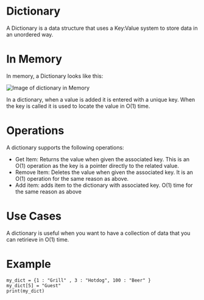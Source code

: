 # Dictionary

A Dictionary is a data structure that uses a Key:Value system to store data in an unordered way.

# In Memory

In memory, a Dictionary looks like this:

![Image of dictionary in Memory](images/dicitonary.png)

In a dictionary, when a value is added it is entered with a unique key.  When the key is called it is used to locate the value in O(1) time.

# Operations

A dictionary supports the following operations:

* Get Item: Returns the value when given the associated key.  This is an O(1) operation as the key is a pointer directly to the related value.
* Remove Item: Deletes the value when given the associated key.  It is an O(1) operation for the same reason as above.
* Add item: adds item to the dictionary with associated key.  O(1) time for the same reason as above

# Use Cases

A dictionary is useful when you want to have a collection of data that you can retirieve in O(1) time.



# Example

```
my_dict = {1 : "Grill" , 3 : "Hotdog", 100 : "Beer" }
my_dict[5] = "Guest"
print(my_dict)
```